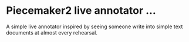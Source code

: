 # Piecemaker2 live annotator …

A simple live annotator inspired by seeing someone write into simple text documents at almost every rehearsal.
